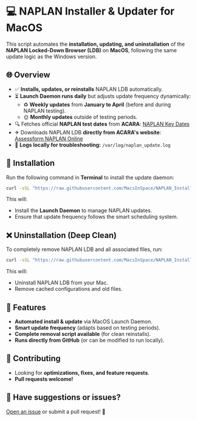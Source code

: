 # 💻 NAPLAN Installer & Updater for MacOS

This script automates the **installation, updating, and uninstallation** of the **NAPLAN Locked-Down Browser (LDB)** on **MacOS**, following the same update logic as the Windows version.

## 🌐 Overview
- ✅ **Installs, updates, or reinstalls** NAPLAN LDB automatically.
- ⏳ **Launch Daemon runs daily** but adjusts update frequency dynamically:
  - ♻️ **Weekly updates** from **January to April** (before and during NAPLAN testing).
  - 🌞 **Monthly updates** outside of testing periods.
- 🔍 Fetches official **NAPLAN test dates** from **ACARA**:
  [NAPLAN Key Dates](https://www.nap.edu.au/naplan/key-dates)
- ✈ Downloads NAPLAN LDB **directly from ACARA's website**:
  [Assessform NAPLAN Online](https://www.assessform.edu.au/naplan-online/locked-down-browser)
- 🔧 **Logs locally for troubleshooting:** `/var/log/naplan_update.log`

## 🚀 Installation
Run the following command in **Terminal** to install the update daemon:

```bash
curl -sSL "https://raw.githubusercontent.com/MacsInSpace/NAPLAN_Installer_Updater/main/MacOS/InstallLaunchDaemon.sh" | bash
```

This will:
- Install the **Launch Daemon** to manage NAPLAN updates.
- Ensure that update frequency follows the smart scheduling system.

## ❌ Uninstallation (Deep Clean)
To completely remove NAPLAN LDB and all associated files, run:

```bash
curl -sSL "https://raw.githubusercontent.com/MacsInSpace/NAPLAN_Installer_Updater/main/MacOS/NAPLANnuke.sh" | bash
```

This will:
- Uninstall NAPLAN LDB from your Mac.
- Remove cached configurations and old files.

## 🌟 Features
- **Automated install & update** via MacOS Launch Daemon.
- **Smart update frequency** (adapts based on testing periods).
- **Complete removal script available** (for clean reinstalls).
- **Runs directly from GitHub** (or can be modified to run locally).

## 🎨 Contributing
- Looking for **optimizations, fixes, and feature requests**.
- **Pull requests welcome!**

## 💌 Have suggestions or issues?
[Open an issue](https://github.com/MacsInSpace/NAPLAN_Installer_Updater/issues) or submit a pull request! 🚀

